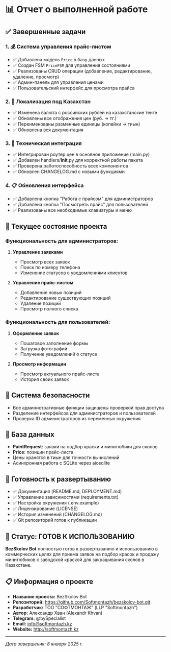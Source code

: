 # 📊 Отчет о выполненной работе

## ✅ Завершенные задачи

### 1. 💰 Система управления прайс-листом
- ✅ Добавлена модель `Price` в базу данных
- ✅ Создан FSM `PriceFSM` для управления состояниями
- ✅ Реализованы CRUD операции (добавление, редактирование, удаление, просмотр)
- ✅ Админ-панель для управления ценами
- ✅ Пользовательский интерфейс для просмотра прайса

### 2. 💱 Локализация под Казахстан
- ✅ Изменена валюта с российских рублей на казахстанские тенге
- ✅ Обновлены все отображения цен (руб. → тг.)
- ✅ Переименованы разменные единицы (копейки → тиын)
- ✅ Обновлена вся документация

### 3. 🔧 Техническая интеграция
- ✅ Интегрирован роутер цен в основное приложение (main.py)
- ✅ Добавлен handlers/__init__.py для корректной работы пакета
- ✅ Проверена работоспособность всех компонентов
- ✅ Обновлен CHANGELOG.md с новыми функциями

### 4. 📋 Обновления интерфейса
- ✅ Добавлена кнопка "Работа с прайсом" для администраторов
- ✅ Добавлена кнопка "Посмотреть прайс" для пользователей
- ✅ Реализованы все необходимые клавиатуры и меню

## 🎯 Текущее состояние проекта

### Функциональность для администраторов:
1. **Управление заявками**
   - Просмотр всех заявок
   - Поиск по номеру телефона
   - Изменение статусов с уведомлениями клиентов

2. **Управление прайс-листом**
   - Добавление новых позиций
   - Редактирование существующих позиций
   - Удаление позиций
   - Просмотр полного списка

### Функциональность для пользователей:
1. **Оформление заявок**
   - Пошаговое заполнение формы
   - Загрузка фотографий
   - Получение уведомлений о статусе

2. **Просмотр информации**
   - Просмотр актуального прайс-листа
   - История своих заявок

## 🔐 Система безопасности
- Все административные функции защищены проверкой прав доступа
- Разделение интерфейсов для администраторов и пользователей
- Проверка ID администраторов из переменных окружения

## 💾 База данных
- **PaintRequest**: заявки на подбор краски и минитюбики для сколов
- **Price**: позиции прайс-листа
- Цены хранятся в тиын для точности вычислений
- Асинхронная работа с SQLite через aiosqlite

## 🚀 Готовность к развертыванию
- ✅ Документация (README.md, DEPLOYMENT.md)
- ✅ Управление зависимостями (requirements.txt)
- ✅ Настройка окружения (.env.example)
- ✅ Лицензирование (LICENSE)
- ✅ История изменений (CHANGELOG.md)
- ✅ Git репозиторий готов к публикации

## 🏁 Статус: ГОТОВ К ИСПОЛЬЗОВАНИЮ

**BezSkolov Bot** полностью готов к развертыванию и использованию в коммерческих целях для приема заявок на подбор красок и продажу минитюбиков с заводской краской для закрашивания сколов в Казахстане.

## 📋 Информация о проекте

- **Название проекта:** BezSkolov Bot
- **Репозиторий:** https://github.com/Softmontazh/bezskolov-bot.git
- **Разработчик:** ТОО "СОФТМОНТАЖ" (LLP "Softmontazh")
- **Автор:** Александр Хван (Alexandr Khvan)
- **Telegram:** @bySpecialist
- **Email:** info@softmontazh.kz
- **Website:** http://softmontazh.kz

---
*Дата завершения: 8 января 2025 г.*
